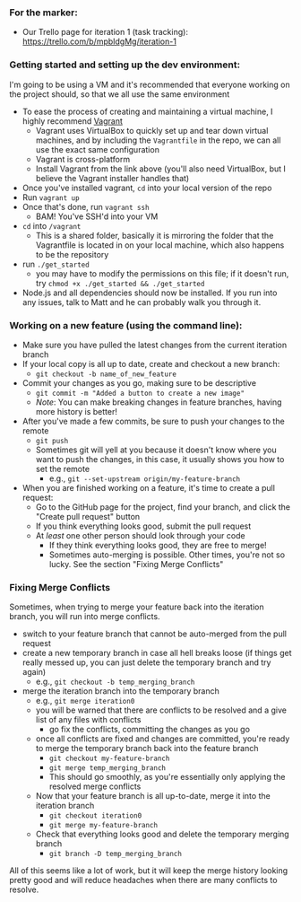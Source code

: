 ### For the marker:
- Our Trello page for iteration 1 (task tracking): https://trello.com/b/mpbIdgMg/iteration-1

### Getting started and setting up the dev environment:
I'm going to be using a VM and it's recommended that everyone working on the project should, so that we all use the same environment

- To ease the process of creating and maintaining a virtual machine, I highly recommend [Vagrant](https://www.vagrantup.com/)
    - Vagrant uses VirtualBox to quickly set up and tear down virtual machines, and by including the `Vagrantfile` in the repo, we can all use the exact same configuration
    - Vagrant is cross-platform
    - Install Vagrant from the link above (you'll also need VirtualBox, but I believe the Vagrant installer handles that)
- Once you've installed vagrant, `cd` into your local version of the repo
- Run `vagrant up`
- Once that's done, run `vagrant ssh`
    - BAM! You've SSH'd into your VM
- `cd` into `/vagrant`
    - This is a shared folder, basically it is mirroring the folder that the Vagrantfile is located in on your local machine, which also happens to be the repository
- run `./get_started`
    - you may have to modify the permissions on this file; if it doesn't run, try `chmod +x ./get_started && ./get_started`
- Node.js and all dependencies should now be installed. If you run into any issues, talk to Matt and he can probably walk you through it.

### Working on a new feature (using the command line):
- Make sure you have pulled the latest changes from the current iteration branch
- If your local copy is all up to date, create and checkout a new branch:
    - `git checkout -b name_of_new_feature`
- Commit your changes as you go, making sure to be descriptive
  - `git commit -m "Added a button to create a new image"`
  - _Note_: You can make breaking changes in feature branches, having more history is better!
- After you've made a few commits, be sure to push your changes to the remote
  - `git push`
  - Sometimes git will yell at you because it doesn't know where you want to push the changes, in this case, it usually shows you how to set the remote
    - e.g., `git --set-upstream origin/my-feature-branch`
- When you are finished working on a feature, it's time to create a pull request:
  - Go to the GitHub page for the project, find your branch, and click the "Create pull request" button
  - If you think everything looks good, submit the pull request
  - At *least* one other person should look through your code
    - If they think everything looks good, they are free to merge!
    - Sometimes auto-merging is possible. Other times, you're not so lucky. See the section "Fixing Merge Conflicts"
    
    
### Fixing Merge Conflicts
Sometimes, when trying to merge your feature back into the iteration branch, you will run into merge conflicts.

- switch to your feature branch that cannot be auto-merged from the pull request
- create a new temporary branch in case all hell breaks loose (if things get really messed up, you can just delete the temporary branch and try again)
  - e.g., `git checkout -b temp_merging_branch`
- merge the iteration branch into the temporary branch
  - e.g., `git merge iteration0`
  - you will be warned that there are conflicts to be resolved and a give list of any files with conflicts
    - go fix the conflicts, committing the changes as you go
  - once all conflicts are fixed and changes are committed, you're ready to merge the temporary branch back into the feature branch
    - `git checkout my-feature-branch`
    - `git merge temp_merging_branch`
    - This should go smoothly, as you're essentially only applying the resolved merge conflicts
  - Now that your feature branch is all up-to-date, merge it into the iteration branch
    - `git checkout iteration0`
    - `git merge my-feature-branch`
  - Check that everything looks good and delete the temporary merging branch
    - `git branch -D temp_merging_branch`
    
All of this seems like a lot of work, but it will keep the merge history looking pretty good and will reduce headaches when there are many conflicts to resolve.
    
